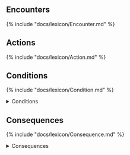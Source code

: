 ## Encounters

{% include "docs/lexicon/Encounter.md" %}

## Actions

{% include "docs/lexicon/Action.md" %}

## Conditions

{% include "docs/lexicon/Condition.md" %}

<details>
    <summary>Conditions</summary>
    <ul>
        <li>{% item "Blinded" %}</li>
        <li>{% item "Distracted" %}</li>
        <li>{% item "Distraught" %}</li>
        <li>{% item "Immobilized" %}</li>
        <li>{% item "Incapacitated" %}</li>
        <li>{% item "Off_Guard" %}</li>
        <li>{% item "Prone" %}</li>
        <li>{% item "Silenced" %}</li>
        <li>{% item "Unconscious" %}</li>
    </ul>
</details>

## Consequences

{% include "docs/lexicon/Consequence.md" %}

<details>
    <summary>Consequences</summary>
    <ul>
        <li>{% item "Exhaustion" %}</li>
        <li>{% item "Poisoned" %}</li>
        <li>{% item "Death" %}</li>
    </ul>
</details>
